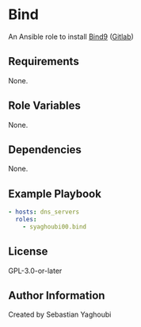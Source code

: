 # Bind

An Ansible role to install [Bind9](https://www.isc.org/bind/) ([Gitlab](https://gitlab.isc.org/isc-projects/bind9))

## Requirements

None.

## Role Variables

None.

## Dependencies

None.

## Example Playbook

```yaml
- hosts: dns_servers
  roles:
    - syaghoubi00.bind
```

## License

GPL-3.0-or-later

## Author Information

Created by Sebastian Yaghoubi
